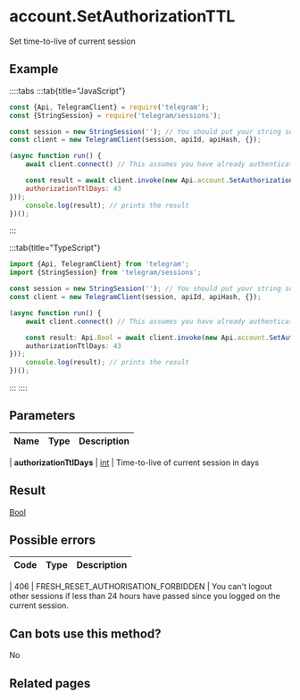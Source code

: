 # account.SetAuthorizationTTL

Set time-to-live of current session



## Example

::::tabs
:::tab{title="JavaScript"}
```js
const {Api, TelegramClient} = require('telegram');
const {StringSession} = require('telegram/sessions');

const session = new StringSession(''); // You should put your string session here
const client = new TelegramClient(session, apiId, apiHash, {});

(async function run() {
    await client.connect() // This assumes you have already authenticated with .start()

    const result = await client.invoke(new Api.account.SetAuthorizationTTL({
    authorizationTtlDays: 43
}));
    console.log(result); // prints the result
})();
```
:::

:::tab{title="TypeScript"}
```ts
import {Api, TelegramClient} from 'telegram';
import {StringSession} from 'telegram/sessions';

const session = new StringSession(''); // You should put your string session here
const client = new TelegramClient(session, apiId, apiHash, {});

(async function run() {
    await client.connect() // This assumes you have already authenticated with .start()

    const result: Api.Bool = await client.invoke(new Api.account.SetAuthorizationTTL({
    authorizationTtlDays: 43
}));
    console.log(result); // prints the result
})();
```
:::
::::



## Parameters

| Name | Type | Description |
| :--: | ---- | ----------- |

| **authorizationTtlDays** | [int](https://core.telegram.org/type/int) | Time-to-live of current session in days 


## Result

[Bool](https://core.telegram.org/type/Bool)



## Possible errors

| Code | Type | Description |
| :--: | ---- | ----------- |

| 406 | FRESH\_RESET\_AUTHORISATION\_FORBIDDEN | You can't logout other sessions if less than 24 hours have passed since you logged on the current session. 


## Can bots use this method?

No

## Related pages


